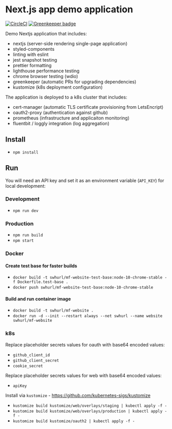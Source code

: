 # Next.js app  demo application

[![CircleCI](https://circleci.com/gh/samclement/mf-swhurl-website.svg?style=svg)](https://circleci.com/gh/samclement/mf-swhurl-website)
[![Greenkeeper badge](https://badges.greenkeeper.io/samclement/mf-swhurl-website.svg)](https://greenkeeper.io/)

Demo Nextjs application that includes: 

- nextjs (server-side rendering single-page application)
- styled-components
- linting with eslint
- jest snapshot testing
- prettier formatting
- lighthouse performance testing
- chrome browser testing (wdio)
- greenkeeper (automatic PRs for upgrading dependencies)
- kustomize (k8s deployment configuration)

The application is deployed to a k8s cluster that includes:

- cert-manager (automatic TLS certificate provisioning from LetsEncript)
- oauth2-proxy (authentication against github)
- prometheus (infrastructure and applicaiton monitoring)
- fluentbit / loggly integration (log aggregation)

## Install

- `npm install`

## Run

You will need an API key and set it as an environment variable (`API_KEY`) for local development:

### Development

- `npm run dev`

### Production

- `npm run build`
- `npm start`

### Docker

#### Create test base for faster builds

- `docker build -t swhurl/mf-website-test-base:node-10-chrome-stable -f Dockerfile.test-base .`
- `docker push swhurl/mf-website-test-base:node-10-chrome-stable`

#### Build and run container image

- `docker build -t swhurl/mf-website .`
- `docker run -d --init --restart always --net swhurl --name website swhurl/mf-website`

### k8s

Replace placeholder secrets values for oauth with base64 encoded values:

- `github_client_id`
- `github_client_secret`
- `cookie_secret`

Replace placeholder secrets values for web with base64 encoded values:

- `apiKey`

Install via `kustomize` - https://github.com/kubernetes-sigs/kustomize

- `kustomize build kustomize/web/overlays/staging | kubectl apply -f -`
- `kustomize build kustomize/web/overlays/production | kubectl apply -f -`
- `kustomize build kustomize/oauth2 | kubectl apply -f -`
